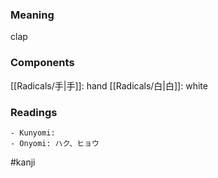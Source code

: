 ### Meaning

clap

### Components

[[Radicals/手|手]]: hand [[Radicals/白|白]]: white

### Readings

```
- Kunyomi: 
- Onyomi: ハク、ヒョウ
```

#kanji